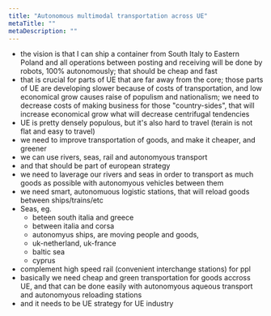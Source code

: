 ```yaml
---
title: "Autonomous multimodal transportation across UE"
metaTitle: ""
metaDescription: ""
---
```


* the vision is that I can ship a container from South Italy to Eastern Poland and all operations between posting and receiving will be done by robots, 100% autonomously; that should be cheap and fast
* that is crucial for parts of UE that are far away from the core; those parts of UE are developing slower because of costs of transportation, and low economical grow causes raise of populism and nationalism; we need to decrease costs of making business for those "country-sides", that will increase economical grow what will decrease centrifugal tendencies
* UE is pretty densely populous, but it's also hard to travel (terain is not flat and easy to travel)
* we need to improve transportation of goods, and make it cheaper, and greener
* we can use rivers, seas, rail and autonomyous transport
* and that should be part of european strategy
* we need to laverage our rivers and seas in order to transport as much goods as possible with autonomyous vehicles between them
* we need smart, autonomuous logistic stations, that will reload goods between ships/trains/etc
* Seas, eg.
  * beteen south italia and greece
  * between italia and corsa
  * autonomyus ships, are moving people and goods,
  * uk-netherland, uk-france
  * baltic sea
  * cyprus
* complement high speed rail (convenient interchange stations) for ppl
* basically we need cheap and green transportation for goods accross UE, and that can be done easily with autonomyous aqueous transport and autonomyous reloading stations
* and it needs to be UE strategy for UE industry